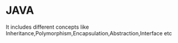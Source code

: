 # JAVA
It includes different  concepts like Inheritance,Polymorphism,Encapsulation,Abstraction,Interface etc
